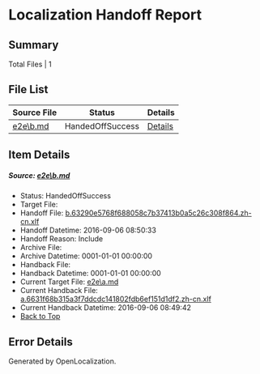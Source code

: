 # <a name='report-top'></a> Localization Handoff Report

## Summary
 Total Files | 1

## File List
 Source File | Status | Details 
 ----------- | ------ | ------- 
 [e2e\b.md](https://github.com/OpenLocalizationTestOrg/ol-test0/blob/6f95276b763906dc35e4ae1e9cc64be0efe3bb2f/e2e/b.md) | HandedOffSuccess | [Details](#ac8adc20471a4e8b14a5669c388ed2c3ff13bbde2)

## Item Details
##### <a name='ac8adc20471a4e8b14a5669c388ed2c3ff13bbde2'></a> Source: [e2e\b.md](https://github.com/OpenLocalizationTestOrg/ol-test0/blob/6f95276b763906dc35e4ae1e9cc64be0efe3bb2f/e2e/b.md)
* Status: HandedOffSuccess
* Target File: 
* Handoff File: [b.63290e5768f688058c7b37413b0a5c26c308f864.zh-cn.xlf](https://github.com/OpenLocalizationTestOrg/ol-test0-handoff/blob/af4656b06616ecebcf5419522aa9b30fdfa065e5/ol-handoff/OpenLocalizationTestOrg/ol-test0-zhcn/ci/ht/b.63290e5768f688058c7b37413b0a5c26c308f864.zh-cn.xlf)
* Handoff Datetime: 2016-09-06 08:50:33
* Handoff Reason: Include
* Archive File: 
* Archive Datetime: 0001-01-01 00:00:00
* Handback File: 
* Handback Datetime: 0001-01-01 00:00:00
* Current Target File: [e2e\a.md](https://github.com/OpenLocalizationTestOrg/ol-test0-zhcn/blob/3a15cdc72a6aa628b355698b0bcd021fec00911f/e2e/a.md)
* Current Handback File: [a.6631f68b315a3f7ddcdc141802fdb6ef151d1df2.zh-cn.xlf](https://github.com/OpenLocalizationTestOrg/ol-test0-handback/blob/427394cd5d4b482c6fccc373f318b490aa0c6427/ol-handback/OpenLocalizationTestOrg/ol-test0-zhcn/ci/ht/a.6631f68b315a3f7ddcdc141802fdb6ef151d1df2.zh-cn.xlf)
* Current Handback Datetime: 2016-09-06 08:49:42
* [Back to Top](#report-top)


## Error Details

Generated by OpenLocalization.
